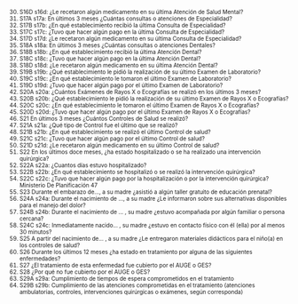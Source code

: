 <font size="0.5">

30. S16D s16d: ¿Le recetaron algún medicamento en su última Atención de Salud Mental?
31. S17A s17a: En últimos 3 meses ¿Cuántas consultas o atenciones de Especialidad?
32. S17B s17b: ¿En qué establecimiento recibió la última Consulta de Especialidad?
33. S17C s17c: ¿Tuvo que hacer algún pago en la última Consulta de Especialidad?
34. S17D s17d: ¿Le recetaron algún medicamento en su última Consulta de Especialidad?
35. S18A s18a: En últimos 3 meses ¿Cuántas consultas o atenciones Dentales?
36. S18B s18b: ¿En qué establecimiento recibió la última Atención Dental?
37. S18C s18c: ¿Tuvo que hacer algún pago en la última Atención Dental?
38. S18D s18d: ¿Le recetaron algún medicamento en su última Atención Dental?
39. S19B s19b: ¿Qué establecimiento le pidió la realización de su último Examen de Laboratorio?
40. S19C s19c: ¿En qué establecimiento le tomaron el último Examen de Laboratorio?
41. S19D s19d: ¿Tuvo que hacer algún pago por el último Examen de Laboratorio?
42. S20A s20a: ¿Cuántos Exámenes de Rayos X o Ecografías se realizó en los últimos 3 meses?
43. S20B s20b: ¿Qué establecimiento le pidió la realización de su último Examen de Rayos X o Ecografías?
44. S20C s20c: ¿En qué establecimiento le tomaron el último Examen de Rayos X o Ecografías?
45. S20D s20d: ¿Tuvo que hacer algún pago por el último Examen de Rayos X o Ecografías?
46. S21 En últimos 3 meses ¿Cuántos Controles de Salud se realizó?
47. S21A s21a: ¿Qué tipo de Control fue el último que se realizó?
48. S21B s21b: ¿En qué establecimiento se realizó el último Control de salud?
49. S21C s21c: ¿Tuvo que hacer algún pago por el último Control de salud?
50. S21D s21d: ¿Le recetaron algún medicamento en su último Control de salud?
51. S22 En los últimos doce meses, ¿ha estado hospitalizado o se ha realizado una intervención quirúrgica?
52. S22A s22a: ¿Cuantos días estuvo hospitalizado?
53. S22B s22b: ¿En qué establecimiento se hospitalizó o se realizó la intervención quirúrgica?
54. S22C s22c: ¿Tuvo que hacer algún pago por la hospitalización o por la intervención quirúrgica? Ministerio De Planificación 47
55. S23 Durante el embarazo de..., a su madre ¿asistió a algún taller gratuito de educación prenatal?
56. S24A s24a: Durante el nacimiento de ..., a su madre ¿Le informaron sobre sus alternativas disponibles para el manejo del dolor?
57. S24B s24b: Durante el nacimiento de ... , su madre ¿estuvo acompañada por algún familiar o persona cercana?
58. S24C s24c: Inmediatamente nacido... , su madre ¿estuvo en contacto físico con él (ella) por al menos 30 minutos?
59. S25 A partir del nacimiento de... , a su madre ¿Le entregaron materiales didácticos para el niño(a) en los controles de salud?
60. S26 Durante los últimos 12 meses ¿ha estado en tratamiento por alguna de las siguientes enfermedades?
61. S27 ¿El tratamiento de esta enfermedad fue cubierto por el AUGE o GES?
62. S28 ¿Por qué no fue cubierto por el AUGE o GES?
63. S29A s29a: Cumplimiento de tiempos de espera comprometidos en el tratamiento
64. S29B s29b: Cumplimiento de las atenciones comprometidas en el tratamiento (atenciones ambulatorias, controles, intervenciones quirúrgicas o exámenes, según corresponda)
</font>
